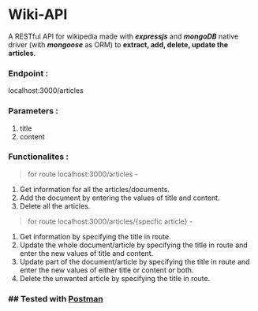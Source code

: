 # **Wiki-API**
A RESTful API for wikipedia made with ***expressjs*** and ***mongoDB*** native driver (with ***mongoose*** as ORM) to **extract, add, delete, update the articles**.

### Endpoint :
localhost:3000/articles

### Parameters :
1. title
2. content

### Functionalites :
> for route localhost:3000/articles -
1. Get information for all the articles/documents.
2. Add the document by entering the values of title and content.
3. Delete all the articles.

> for route localhost:3000/articles/{specfic article} -
1. Get information by specifying the title in route.
2. Update the whole document/article by specifying the title in route and enter the new values of title and content.
3. Update part of the document/article by specifying the title in route and enter the new values of either title or content or both.
4. Delete the unwanted article by specifying the title in route.


### ## Tested with [Postman](https://www.postman.com/)
